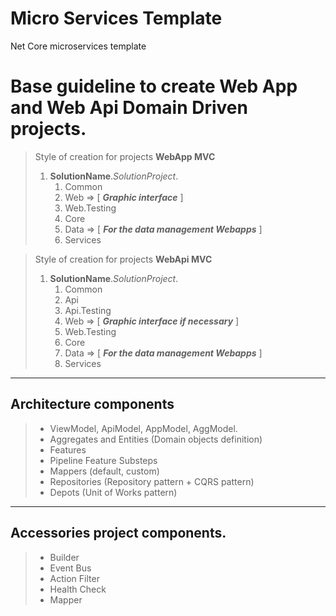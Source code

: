 # Micro Services Template
Net Core microservices template 

# Base guideline to create Web App and Web Api Domain Driven projects.

> Style of creation for projects **WebApp MVC**  
> 1. **SolutionName**.*SolutionProject*.
>       1. Common
>       2. Web => [ ***Graphic interface*** ]
>       3. Web.Testing
>       4. Core
>       5. Data => [ ***For the data management Webapps*** ]
>       6. Services

> Style of creation for projects **WebApi MVC** 
> 1. **SolutionName**.*SolutionProject*.
>       1. Common
>       2. Api
>       3. Api.Testing
>       4. Web => [ ***Graphic interface if necessary*** ]
>       5. Web.Testing
>       6. Core
>       7. Data => [ ***For the data management Webapps*** ]
>       8. Services

---

## Architecture components

> - ViewModel, ApiModel, AppModel, AggModel.
> - Aggregates and Entities (Domain objects definition)
> - Features
> - Pipeline Feature Substeps
> - Mappers (default, custom)
> - Repositories (Repository pattern + CQRS pattern)
> - Depots (Unit of Works pattern)

---

## Accessories project components.

> - Builder
> - Event Bus
> - Action Filter
> - Health Check
> - Mapper
